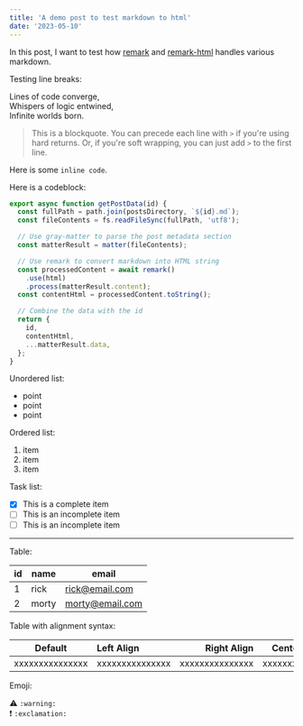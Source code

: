 ```yaml
---
title: 'A demo post to test markdown to html'
date: '2023-05-10'
---
```


<!-- The above is YAML front-matter -->
<!-- gray-matter can parse this into an object -->

In this post, I want to test how [remark](https://github.com/remarkjs/remark) and [remark-html](https://github.com/remarkjs/remark-html) handles various markdown.

Testing line breaks:

Lines of code converge,  
Whispers of logic entwined,  
Infinite worlds born.  

> This is a blockquote. You can precede each line with `>` if you're using hard returns. Or, if you're soft wrapping, you can just add `>` to the first line.

Here is some `inline code`.

Here is a codeblock:

```javascript
export async function getPostData(id) {
  const fullPath = path.join(postsDirectory, `${id}.md`);
  const fileContents = fs.readFileSync(fullPath, 'utf8');

  // Use gray-matter to parse the post metadata section
  const matterResult = matter(fileContents);

  // Use remark to convert markdown into HTML string
  const processedContent = await remark()
    .use(html)
    .process(matterResult.content);
  const contentHtml = processedContent.toString();

  // Combine the data with the id
  return {
    id,
    contentHtml,
    ...matterResult.data,
  };
}
```

Unordered list:

* point
* point
* point

Ordered list:

1. item
1. item
1. item

Task list:

- [x] This is a complete item
- [ ] This is an incomplete item
- [ ] This is an incomplete item

---

Table:

id | name | email
-- | ---- | -----
1 | rick | rick@email.com
2 | morty | morty@email.com

Table with alignment syntax:

Default | Left Align | Right Align | Center Align
------- | :--------- | ----------: | :----------:
xxxxxxxxxxxxxxx | xxxxxxxxxxxxxxx | xxxxxxxxxxxxxxx | xxxxxxxxxxxxxxx |

Emoji:

:warning: `:warning:`  
:exclamation: `:exclamation:`  
